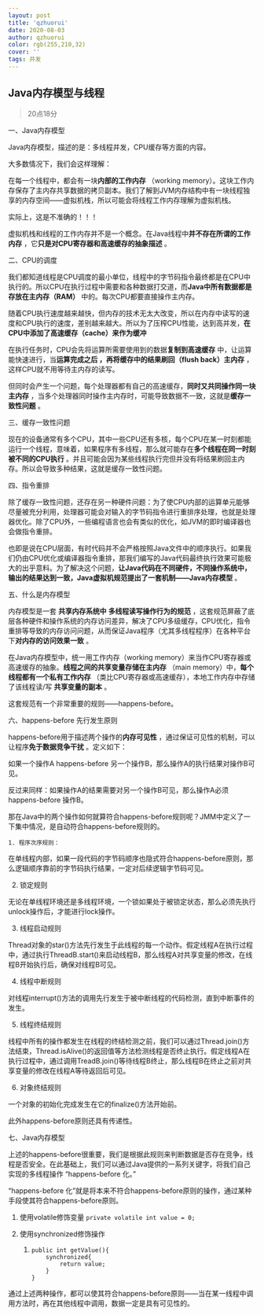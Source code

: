 ```yaml
---
layout: post
title: 'qzhuorui'
date: 2020-08-03
author: qzhuorui
color: rgb(255,210,32)
cover: ''
tags: 并发
---
```




## Java内存模型与线程

> 20点18分

一、Java内存模型

Java内存模型，描述的是：多线程并发，CPU缓存等方面的内容。

大多数情况下，我们会这样理解：

在每一个线程中，都会有一块**内部的工作内存** （working memory）。这块工作内存保存了主内存共享数据的拷贝副本。我们了解到JVM内存结构中有一块线程独享的内存空间——虚拟机栈，所以可能会将线程工作内存理解为虚拟机栈。

实际上，这是不准确的！！！

虚拟机栈和线程的工作内存并不是一个概念。在Java线程中**并不存在所谓的工作内存** ，它**只是对CPU寄存器和高速缓存的抽象描述** 。

二、CPU的调度

我们都知道线程是CPU调度的最小单位，线程中的字节码指令最终都是在CPU中执行的。所以CPU在执行过程中需要和各种数据打交道，而**Java中所有数据都是存放在主内存（RAM）** 中的。每次CPU都要直接操作主内存。

随着CPU执行速度越来越快，但内存的技术无太大改变，所以在内存中读写的速度和CPU执行的速度，差别越来越大。所以为了压榨CPU性能，达到高并发，**在CPU中添加了高速缓存（cache）来作为缓冲** 

在执行任务时，CPU会先将运算所需要使用到的数据**复制到高速缓存** 中，让运算能快速进行，当**运算完成之后 **，再**将缓存中的结果刷回（flush back）主内存** ，这样CPU就不用等待主内存的读写。

但同时会产生一个问题，每个处理器都有自己的高速缓存，**同时又共同操作同一块主内存** ，当多个处理器同时操作主内存时，可能导致数据不一致，这就是**缓存一致性问题** 。

三、缓存一致性问题

现在的设备通常有多个CPU，其中一些CPU还有多核，每个CPU在某一时刻都能运行一个线程，意味着，如果程序有多线程，那么就可能存在**多个线程在同一时刻被不同的CPU执行** 。并且可能会因为某些线程执行完但并没有将结果刷回主内存。所以会导致多种结果，这就是缓存一致性问题。

四、指令重排

除了缓存一致性问题，还存在另一种硬件问题：为了使CPU内部的运算单元能够尽量被充分利用，处理器可能会对输入的字节码指令进行重排序处理，也就是处理器优化。除了CPU外，一些编程语言也会有类似的优化，如JVM的即时编译器也会做指令重排。

也即是说在CPU层面，有时代码并不会严格按照Java文件中的顺序执行。如果我们仍由CPU优化或编译器指令重排，那我们编写的Java代码最终执行效果可能极大的出乎意料。为了解决这个问题，**让Java代码在不同硬件，不同操作系统中，输出的结果达到一致，Java虚拟机规范提出了一套机制——Java内存模型** 。

五、什么是内存模型

内存模型是一套 **共享内存系统中**  **多线程读写操作行为的规范** ，这套规范屏蔽了底层各种硬件和操作系统的内存访问差异，解决了CPU多级缓存，CPU优化，指令重排等导致的内存访问问题，从而保证Java程序（尤其多线程程序）在各种平台下**对内存的访问效果一致** 。

在Java内存模型中，统一用工作内存（working memory）来当作CPU寄存器或高速缓存的抽象。**线程之间的共享变量存储在主内存** （main memory）中，**每个线程都有一个私有工作内存** （类比CPU寄存器或高速缓存），本地工作内存中存储了该线程读/写 **共享变量的副本** 。

这套规范有一个非常重要的规则——happens-before。

六、happens-before 先行发生原则

happens-before用于描述两个操作的**内存可见性** ，通过保证可见性的机制，可以让程序**免于数据竞争干扰** 。定义如下：

如果一个操作A happens-before 另一个操作B，那么操作A的执行结果对操作B可见。

反过来同样：如果操作A的结果需要对另一个操作B可见，那么操作A必须happens-before 操作B。

那在Java中的两个操作如何就算符合happens-before规则呢？JMM中定义了一下集中情况，是自动符合happens-before规则的。

	1. 程序次序规则：

在单线程内部，如果一段代码的字节码顺序也隐式符合happens-before原则，那么逻辑顺序靠前的字节码执行结果，一定对后续逻辑字节码可见。

2. 锁定规则

无论在单线程环境还是多线程环境，一个锁如果处于被锁定状态，那么必须先执行unlock操作后，才能进行lock操作。

3. 线程启动规则

Thread对象的star()方法先行发生于此线程的每一个动作。假定线程A在执行过程中，通过执行ThreadB.start()来启动线程B，那么线程A对共享变量的修改，在线程B开始执行后，确保对线程B可见。

4. 线程中断规则

对线程interrupt()方法的调用先行发生于被中断线程的代码检测，直到中断事件的发生。

5. 线程终结规则

线程中所有的操作都发生在线程的终结检测之前，我们可以通过Thread.join()方法结束，Thread.isAlive()的返回值等方法检测线程是否终止执行。假定线程A在执行过程中，通过调用TreadB.join()等待线程B终止，那么线程B在终止之前对共享变量的修改在线程A等待返回后可见。

6. 对象终结规则

一个对象的初始化完成发生在它的finalize()方法开始前。

此外happens-before原则还具有传递性。

七、Java内存模型

上述的happens-before很重要，我们是根据此规则来判断数据是否存在竞争，线程是否安全。在此基础上，我们可以通过Java提供的一系列关键字，将我们自己实现的多线程操作 “happens-before 化。”

“happens-before 化”就是将本来不符合happens-before原则的操作，通过某种手段使其符合happens-before原则。

1. 使用volatile修饰变量  `private volatile int value = 0;`

2. 使用synchronized修饰操作

   1. ```
      public int getValue(){
          synchronized{
              return value;
          }
      }
      ```

通过上述两种操作，都可以使其符合happens-before原则——当在某一线程中调用方法时，再在其他线程中调用，数据一定是具有可见性的。



